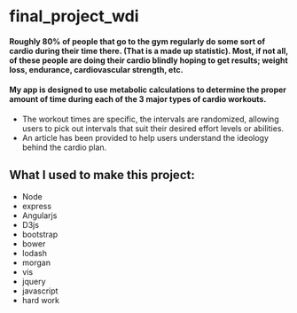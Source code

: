 # final_project_wdi
#### Roughly 80% of people that go to the gym regularly do some sort of cardio during their time there. (That is a made up statistic).  Most, if not all, of these people are doing their cardio blindly hoping to get results; weight loss, endurance, cardiovascular strength, etc.
#### My app is designed to use metabolic calculations to determine the proper amount of time during each of the 3 major types of cardio workouts.
+ The workout times are specific, the intervals are randomized, allowing users to pick out intervals that suit their desired effort levels or abilities.
+ An article has been provided to help users understand the ideology behind the cardio plan.

## What I used to make this project:
+ Node
+ express
+ Angularjs
+ D3js
+ bootstrap
+ bower
+ lodash
+ morgan
+ vis
+ jquery
+ javascript
+ hard work
